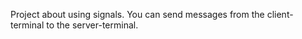 Project about using signals.
You can send messages from the client-terminal to the server-terminal.
